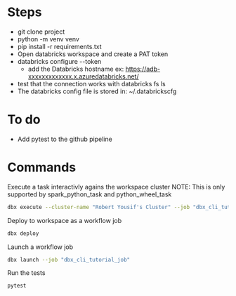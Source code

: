 # Steps
* git clone project
* python -m venv venv
* pip install -r requirements.txt
* Open databricks workspace and create a PAT token
* databricks configure --token
  * add the Databricks hostname ex: https://adb-xxxxxxxxxxxxx.x.azuredatabricks.net/
* test that the connection works with databricks fs ls
* The databricks config file is stored in: ~/.databrickscfg



# To do
* Add pytest to the github pipeline


# Commands
Execute a task interactivly agains the workspace cluster
NOTE: This is only supported by spark_python_task and python_wheel_task
```sh
dbx execute --cluster-name "Robert Yousif's Cluster" --job "dbx_cli_tutorial_job" --task main
```

Deploy to workspace as a workflow job
```sh
dbx deploy
```

Launch a workflow job
```sh
dbx launch --job "dbx_cli_tutorial_job"
```

Run the tests
```sh
pytest
```